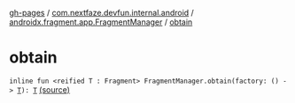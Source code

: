 [gh-pages](../../index.md) / [com.nextfaze.devfun.internal.android](../index.md) / [androidx.fragment.app.FragmentManager](index.md) / [obtain](./obtain.md)

# obtain

`inline fun <reified T : Fragment> FragmentManager.obtain(factory: () -> `[`T`](obtain.md#T)`): `[`T`](obtain.md#T) [(source)](https://github.com/NextFaze/dev-fun/tree/master/devfun-internal/src/main/java/com/nextfaze/devfun/internal/android/Fragments.kt#L63)